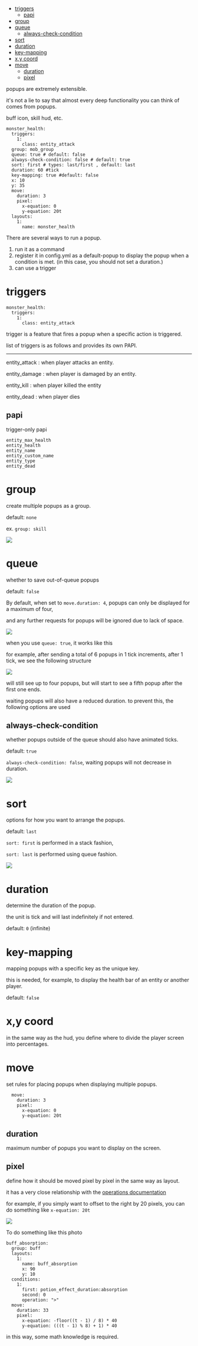 - [triggers](https://github.com/toxicity188/BetterHud/wiki/popups#triggers)
  - [papi](https://github.com/toxicity188/BetterHud/wiki/popups#papi)
- [group](https://github.com/toxicity188/BetterHud/wiki/popups#group)
- [queue](https://github.com/toxicity188/BetterHud/wiki/popups#queue)
  - [always-check-condition](https://github.com/toxicity188/BetterHud/wiki/popups#always-check-condition)
- [sort](https://github.com/toxicity188/BetterHud/wiki/popups#sort)
- [duration](https://github.com/toxicity188/BetterHud/wiki/popups#duration)
- [key-mapping](https://github.com/toxicity188/BetterHud/wiki/popups#key-mapping)
- [x,y coord](https://github.com/toxicity188/BetterHud/wiki/popups#xy-coord)
- [move](https://github.com/toxicity188/BetterHud/wiki/popups#move)
  - [duration](https://github.com/toxicity188/BetterHud/wiki/popups#duration-1)
  - [pixel](https://github.com/toxicity188/BetterHud/wiki/popups#pixel)

popups are extremely extensible.

it's not a lie to say that almost every deep functionality you can think of comes from popups.

buff icon, skill hud, etc.

```
monster_health:
  triggers:
    1:
      class: entity_attack
  group: mob_group
  queue: true # default: false
  always-check-condition: false # default: true
  sort: first # types: last/first , default: last
  duration: 60 #tick
  key-mapping: true #default: false
  x: 10
  y: 35
  move:
    duration: 3
    pixel:
      x-equation: 0
      y-equation: 20t
  layouts:
    1:
      name: monster_health
```

There are several ways to run a popup.
1. run it as a command
2. register it in config.yml as a default-popup to display the popup when a condition is met. (in this case, you should not set a duration.)
3. can use a trigger

# triggers
```
monster_health:
  triggers:
    1:
      class: entity_attack
```
trigger is a feature that fires a popup when a specific action is triggered.

list of triggers is as follows and provides its own PAPI.

***

entity_attack : when player attacks an entity.

entity_damage : when player is damaged by an entity.

entity_kill : when player killed the entity

entity_dead : when player dies

## papi
trigger-only papi

```
entity_max_health
entity_health
entity_name
entity_custom_name
entity_type
entity_dead
```

# group
create multiple popups as a group.

default: `none`

ex. `group: skill`

![](https://i.imgur.com/jvkTS02.png)


# queue
whether to save out-of-queue popups

default: `false`

By default, when set to `move.duration: 4`, popups can only be displayed for a maximum of four,

and any further requests for popups will be ignored due to lack of space.

![](https://i.imgur.com/upXOXh9.png)

when you use `queue: true`, it works like this

for example, after sending a total of 6 popups in 1 tick increments, after 1 tick, we see the following structure

![](https://i.imgur.com/39O3Mim.png)

will still see up to four popups, but will start to see a fifth popup after the first one ends.

waiting popups will also have a reduced duration. to prevent this, the following options are used

## always-check-condition

whether popups outside of the queue should also have animated ticks.

default: `true`

`always-check-condition: false`, waiting popups will not decrease in duration.

![](https://i.imgur.com/0wdOKLs.png)

# sort

options for how you want to arrange the popups.

default: `last`

`sort: first` is performed in a stack fashion,

`sort: last` is performed using queue fashion.

![](https://i.imgur.com/BMJOFP5.png)

# duration
determine the duration of the popup.

the unit is tick and will last indefinitely if not entered.

default: `0` (infinite)

# key-mapping
mapping popups with a specific key as the unique key.

this is needed, for example, to display the health bar of an entity or another player.

default: `false`

# x,y coord
in the same way as the hud, you define where to divide the player screen into percentages.

# move
set rules for placing popups when displaying multiple popups.

```
  move:
    duration: 3
    pixel:
      x-equation: 0
      y-equation: 20t
```

## duration
maximum number of popups you want to display on the screen.

## pixel
define how it should be moved pixel by pixel in the same way as layout.

it has a very close relationship with the [operations documentation](https://github.com/toxicity188/BetterHud/wiki/operations)

for example, if you simply want to offset to the right by 20 pixels, you can do something like `x-equation: 20t`

![](https://github.com/toxicity188/BetterHud/assets/114675706/3bef5f14-9d94-498d-95f2-c484e5cc6ef1)

To do something like this photo 
```
buff_absorption:
  group: buff
  layouts:
    1:
      name: buff_absorption
      x: 90
      y: 10
  conditions:
    1:
      first: potion_effect_duration:absorption
      second: 0
      operation: ">"
  move:
    duration: 33
    pixel:
      x-equation: -floor((t - 1) / 8) * 40
      y-equation: (((t - 1) % 8) + 1) * 40
 ```
in this way, some math knowledge is required.